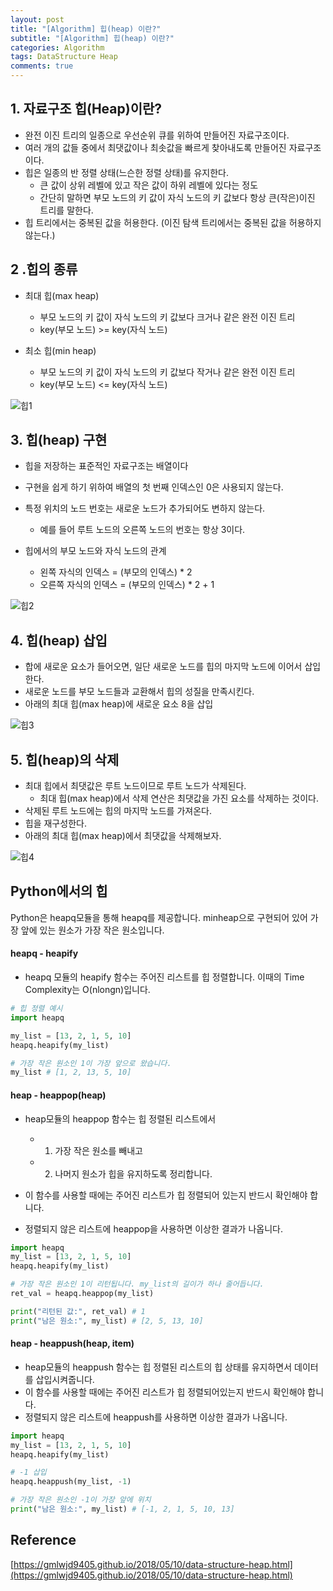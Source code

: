 ```yaml
---
layout: post
title: "[Algorithm] 힙(heap) 이란?"
subtitle: "[Algorithm] 힙(heap) 이란?"
categories: Algorithm
tags: DataStructure Heap
comments: true
---
```


## 1. 자료구조 힙(Heap)이란?
- 완전 이진 트리의 일종으로 우선순위 큐를 위하여 만들어진 자료구조이다.
- 여러 개의 값들 중에서 최댓값이나 최솟값을 빠르게 찾아내도록 만들어진 자료구조이다.
- 힙은 일종의 반 정렬 상태(느슨한 정렬 상태)를 유지한다.
  - 큰 값이 상위 레벨에 있고 작은 값이 하위 레벨에 있다는 정도
  - 간단히 말하면 부모 노드의 키 값이 자식 노드의 키 값보다 항상 큰(작은)이진 트리를 말한다.
- 힙 트리에서는 중복된 값을 허용한다. (이진 탐색 트리에서는 중복된 값을 허용하지 않는다.)

## 2 .힙의 종류
- 최대 힙(max heap)
  - 부모 노드의 키 값이 자식 노드의 키 값보다 크거나 같은 완전 이진 트리
  - key(부모 노드) >= key(자식 노드)

- 최소 힙(min heap)
  - 부모 노드의 키 값이 자식 노드의 키 값보다 작거나 같은 완전 이진 트리
  - key(부모 노드) <= key(자식 노드)

![힙1](https://bernard-choi.github.io/assets/img/post_img/힙1.jpg)

## 3. 힙(heap) 구현
- 힙을 저장하는 표준적인 자료구조는 배열이다
- 구현을 쉽게 하기 위하여 배열의 첫 번째 인덱스인 0은 사용되지 않는다.
- 특정 위치의 노드 번호는 새로운 노드가 추가되어도 변하지 않는다.
  - 예를 들어 루트 노드의 오른쪽 노드의 번호는 항상 3이다.

- 힙에서의 부모 노드와 자식 노드의 관계
  - 왼쪽 자식의 인덱스 = (부모의 인덱스) * 2
  - 오른쪽 자식의 인덱스 = (부모의 인덱스) * 2 + 1

![힙2](https://bernard-choi.github.io/assets/img/post_img/힙2.jpg)


## 4. 힙(heap) 삽입
- 합에 새로운 요소가 들어오면, 일단 새로운 노드를 힙의 마지막 노드에 이어서 삽입한다.
- 새로운 노드를 부모 노드들과 교환해서 힙의 성질을 만족시킨다.
- 아래의 최대 힙(max heap)에 새로운 요소 8을 삽입

![힙3](https://bernard-choi.github.io/assets/img/post_img/힙3.jpg)

## 5. 힙(heap)의 삭제
- 최대 힙에서 최댓값은 루트 노드이므로 루트 노드가 삭제된다.
  - 최대 힙(max heap)에서 삭제 연산은 최댓값을 가진 요소를 삭제하는 것이다.
- 삭제된 루트 노드에는 힙의 마지막 노드를 가져온다.
- 힙을 재구성한다.
- 아래의 최대 힙(max heap)에서 최댓값을 삭제해보자.

![힙4](https://bernard-choi.github.io/assets/img/post_img/힙4.jpg)

## Python에서의 힙

Python은 heapq모듈을 통해 heapq를 제공합니다. minheap으로 구현되어 있어 가장 앞에 있는 원소가 가장 작은 원소입니다.

#### heapq - heapify
- heapq 모듈의 heapify 함수는 주어진 리스트를 힙 정렬합니다. 이때의 Time Complexity는 O(nlongn)입니다.

```python
# 힙 정렬 예시
import heapq

my_list = [13, 2, 1, 5, 10]
heapq.heapify(my_list)

# 가장 작은 원소인 1이 가장 앞으로 왔습니다.
my_list # [1, 2, 13, 5, 10]
```
#### heap - heappop(heap)
- heap모듈의 heappop 함수는 힙 정렬된 리스트에서
  - 1. 가장 작은 원소를 빼내고
  - 2. 나머지 원소가 힙을 유지하도록 정리합니다.

- 이 함수를 사용할 때에는 주어진 리스트가 힙 정렬되어 있는지 반드시 확인해야 합니다.
- 정렬되지 않은 리스트에 heappop을 사용하면 이상한 결과가 나옵니다.

```python
import heapq
my_list = [13, 2, 1, 5, 10]
heapq.heapify(my_list)

# 가장 작은 원소인 1이 리턴됩니다. my_list의 길이가 하나 줄어듭니다.
ret_val = heapq.heappop(my_list)

print("리턴된 값:", ret_val) # 1
print("남은 원소:", my_list) # [2, 5, 13, 10]
```

#### heap - heappush(heap, item)
- heap모듈의 heappush 함수는 힙 정렬된 리스트의 힙 상태를 유지하면서 데이터를 삽입시켜줍니다.
- 이 함수를 사용할 때에는 주어진 리스트가 힙 정렬되어있는지 반드시 확인해야 합니다.
- 정렬되지 않은 리스트에 heappush를 사용하면 이상한 결과가 나옵니다.

```python
import heapq
my_list = [13, 2, 1, 5, 10]
heapq.heapify(my_list)

# -1 삽입
heapq.heappush(my_list, -1)

# 가장 작은 원소인 -1이 가장 앞에 위치
print("남은 원소:", my_list) # [-1, 2, 1, 5, 10, 13]
```

## Reference

[https://gmlwjd9405.github.io/2018/05/10/data-structure-heap.html](https://gmlwjd9405.github.io/2018/05/10/data-structure-heap.html)

